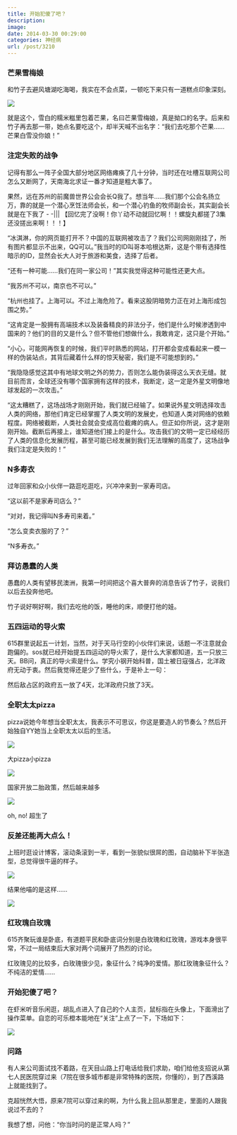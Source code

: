 ```yaml
---
title: 开始犯傻了吧？
description: 
image: 
date: 2014-03-30 00:29:00
categories: 神经病
url: /post/3210
---
```


### 芒果雪梅娘

和竹子去避风塘湖吃海喝，我实在不会点菜，一顿吃下来只有一道糕点印象深刻。

![](https://storageapi.fleek.co/0a3a8890-e65e-47ce-93d7-0442b9209d38-bucket/blog/posts/2014-03/03-30/1.jpg)

就是这个，雪白的糯米糍里包着芒果，名曰芒果雪梅娘，真是拗口的名字。后来和竹子再去那一带，她点名要吃这个，却半天喊不出名字：“我们去吃那个芒果……芒果白雪没你娘！”

### 注定失败的战争

记得有那么一阵子全国大部分地区网络瘫痪了几十分钟，当时还在吐槽互联网公司怎么又断网了，天南海北求证一番才知道是粗大事了。

果然，远在苏州的前魔兽世界公会会长Q我了。想当年……我们那个公会名扬立万，靠的就是一个潜心烹饪法师会长，和一个潜心钓鱼的牧师副会长，其实副会长就是在下我了 - -||| 【回忆完了没啊！你丫动不动就回忆啊！！螺旋丸都搓了3集还没搓出来啊！！！】

“冰淇淋，你的网页能打开不？中国的互联网被攻击了？我们公司网刚刚挂了，所有图片都显示不出来，QQ可以。”我当时的ID叫哥本哈根达斯，这是个带有选择性暗示的ID，显然会长大人对于旅游和美食，选择了后者。

“还有一种可能……我们在同一家公司！”其实我觉得这种可能性还更大点。

“我苏州不可以，南京也不可以。”

“杭州也挂了。上海可以。不过上海危险了。看来这股阴暗势力正在对上海形成包围之势。”

“这肯定是一股拥有高端技术以及装备精良的非法分子，他们是什么时候渗透到中国来的？他们的目的又是什么？但不管他们想做什么，我敢肯定，这只是个开始。”

“小心，可能网再恢复的时候，我们平时熟悉的网站，打开都会变成看起来一模一样的伪装站点，其背后藏着什么样的惊天秘密，我们是不可能想到的。”

“我隐隐感觉这其中有地球文明之外的势力，否则怎么能伪装得这么天衣无缝。就目前而言，全球还没有哪个国家拥有这样的技术，我断定，这一定是外星文明像地球发起的一次攻击。”

“这太糟糕了，这场战场才刚刚开始，我们就已经输了。如果说外星文明选择攻击人类的网络，那他们肯定已经掌握了人类文明的发展史，也知道人类对网络的依赖程度。网络被截断，人类社会就会变成高位截瘫的病人。但正如你所说，这才是刚刚开始。截断后再接上，谁知道他们接上的是什么。攻击我们的文明一定已经经历了人类的信息化发展历程，甚至可能已经发展到我们无法理解的高度了，这场战争我们注定是失败的！”

### N多寿衣

过年回家和众小伙伴一路逛吃逛吃，兴冲冲来到一家寿司店。

“这以前不是家寿司店么？”

“对对，我记得叫N多寿司来着。”

“怎么变卖衣服的了？”

“N多寿衣。”

### 拜访愚蠢的人类

愚蠢的人类有望移民澳洲，我第一时间把这个喜大普奔的消息告诉了竹子，说我们以后去投奔他吧。

竹子说好啊好啊，我们去吃他的饭，睡他的床，顺便打他的娃。

### 五四运动的导火索

615群里说起五一计划，当然，对于天马行空的小伙伴们来说，话题一不注意就会跑偏的。sos就已经开始提五四运动的导火索了，是什么大家都知道，五一只放三天。BB问，真正的导火索是什么。学究小钢开始科普，国土被日寇强占，北洋政府无动于衷。然后我觉得还是少了些什么，于是补上一句：

然后敌占区的政府五一放了4天，北洋政府只放了3天。

### 全职太太pizza

pizza说她今年想当全职太太，我表示不可思议，你这是要造人的节奏么？然后开始独自YY她当上全职太太以后的生活。

![](https://storageapi.fleek.co/0a3a8890-e65e-47ce-93d7-0442b9209d38-bucket/blog/posts/2014-03/03-30/2.jpg)

大pizza小pizza

![](https://storageapi.fleek.co/0a3a8890-e65e-47ce-93d7-0442b9209d38-bucket/blog/posts/2014-03/03-30/3.jpg)

国家开放二胎政策，然后越来越多

![](https://storageapi.fleek.co/0a3a8890-e65e-47ce-93d7-0442b9209d38-bucket/blog/posts/2014-03/03-30/4.jpg)

oh, no! 超生了

### 反差还能再大点么！

上班时逛设计博客，滚动条滚到一半，看到一张貌似很屌的图，自动脑补下半张造型，总觉得很牛逼的样子。

![](https://storageapi.fleek.co/0a3a8890-e65e-47ce-93d7-0442b9209d38-bucket/blog/posts/2014-03/03-30/5.png)

结果他喵的是这样……

![](https://storageapi.fleek.co/0a3a8890-e65e-47ce-93d7-0442b9209d38-bucket/blog/posts/2014-03/03-30/6.png)

### 红玫瑰白玫瑰

615齐聚玩谁是卧底，有道题平民和卧底词分别是白玫瑰和红玫瑰，游戏本身很平常，不过一局结束后大家对两个词展开了热烈的讨论。

红玫瑰见的比较多，白玫瑰很少见，象征什么？纯净的爱情。那红玫瑰象征什么？不纯洁的爱情……

### 开始犯傻了吧？

在虾米听音乐闲逛，胡乱点进入了自己的个人主页，鼠标指在头像上，下面滑出了操作菜单。自恋的可乐橙本能地在“关注”上点了一下，下场如下：

![](https://storageapi.fleek.co/0a3a8890-e65e-47ce-93d7-0442b9209d38-bucket/blog/posts/2014-03/03-30/7.png)

### 问路

有人来公司面试找不着路，在天目山路上打电话给我们求助，咱们给他支招说从第七人民医院穿过来（7院在很多城市都是非常特殊的医院，你懂的），到了西溪路上就能找到了。

克超恍然大悟，原来7院可以穿过来的啊，为什么我上回从那里走，里面的人跟我说过不去的？

我想了想，问他：“你当时问的是正常人吗？”